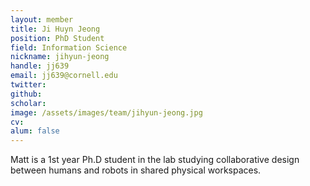 ```yaml
---
layout: member
title: Ji Huyn Jeong
position: PhD Student
field: Information Science
nickname: jihyun-jeong
handle: jj639
email: jj639@cornell.edu
twitter:
github: 
scholar:
image: /assets/images/team/jihyun-jeong.jpg
cv:
alum: false
---
```

Matt is a 1st year Ph.D student in the lab studying collaborative design between humans and robots in shared physical workspaces.
